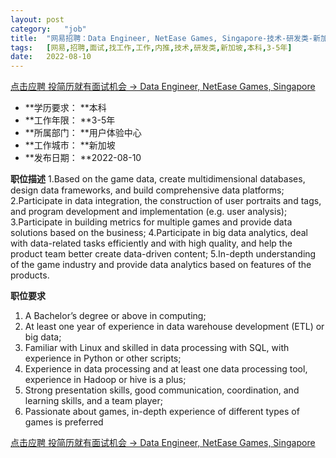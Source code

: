 ```yaml
---
layout:	post
category:	"job"
title:	"网易招聘：Data Engineer, NetEase Games, Singapore-技术-研发类-新加坡本科3-5年"
tags:	[网易,招聘,面试,找工作,工作,内推,技术,研发类,新加坡,本科,3-5年]
date:	2022-08-10
---
```


[点击应聘 投简历就有面试机会 -> Data Engineer, NetEase Games, Singapore](http://mobile.bole.netease.com/bole/boleDetail?id=42143&employeeId=346f03c3cda5f04c&key=all)



- **学历要求： **本科
- **工作年限： **3-5年
- **所属部门： **用户体验中心
- **工作城市： **新加坡
- **发布日期： **2022-08-10



**职位描述**
1.Based on the game data, create multidimensional databases, design data frameworks, and build comprehensive data platforms;
2.Participate in data integration, the construction of user portraits and tags, and program development and implementation (e.g. user analysis);
3.Participate in building metrics for multiple games and provide data solutions based on the business;
4.Participate in big data analytics, deal with data-related tasks efficiently and with high quality, and help the product team better create data-driven content;
5.In-depth understanding of the game industry and provide data analytics based on features of the products.



**职位要求**
1. A Bachelor’s degree or above in computing;
2. At least one year of experience in data warehouse development (ETL) or big data;
3. Familiar with Linux and skilled in data processing with SQL, with experience in Python or other scripts;
4. Experience in data processing and at least one data processing tool, experience in Hadoop or hive is a plus;
5. Strong presentation skills, good communication, coordination, and learning skills, and a team player;
6. Passionate about games, in-depth experience of different types of games is preferred



[点击应聘 投简历就有面试机会 -> Data Engineer, NetEase Games, Singapore](http://mobile.bole.netease.com/bole/boleDetail?id=42143&employeeId=346f03c3cda5f04c&key=all)